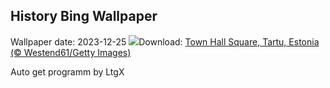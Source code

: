 ## History Bing Wallpaper
Wallpaper date: 2023-12-25
![](https://www.bing.com/th?id=OHR.EstoniaXmasEve_EN-US9431079565_UHD.jpg&w=1000)Download: [Town Hall Square, Tartu, Estonia (© Westend61/Getty Images)](https://www.bing.com/th?id=OHR.EstoniaXmasEve_EN-US9431079565_UHD.jpg)

Auto get programm by LtgX
